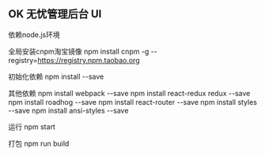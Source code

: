 ## OK 无忧管理后台 UI


依赖node.js环境

全局安装cnpm淘宝镜像
npm install cnpm -g --registry=https://registry.npm.taobao.org

初始化依赖
npm install --save

其他依赖
npm install webpack --save
npm install react-redux redux --save
npm install roadhog --save
npm install react-router --save
npm install styles --save
npm install ansi-styles --save

运行
npm start

打包
npm run build


